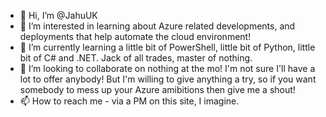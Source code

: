 - 👋 Hi, I’m @JahuUK
- 👀 I’m interested in learning about Azure related developments, and deployments that help automate the cloud environment!
- 🌱 I’m currently learning a little bit of PowerShell, little bit of Python, little bit of C# and .NET. Jack of all trades, master of nothing.
- 💞️ I’m looking to collaborate on nothing at the mo! I'm not sure I'll have a lot to offer anybody! But I'm willing to give anything a try, so if you want somebody to mess up your Azure amibitions then give me a shout!
- 📫 How to reach me - via a PM on this site, I imagine.

<!---
JahuUK/JahuUK is a ✨ special ✨ repository because its `README.md` (this file) appears on your GitHub profile.
You can click the Preview link to take a look at your changes.
--->
